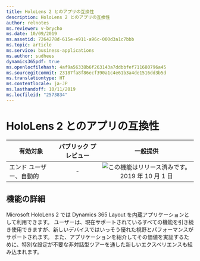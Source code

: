 ```yaml
---
title: HoloLens 2 とのアプリの互換性
description: HoloLens 2 とのアプリの互換性
author: relnotes
ms.reviewer: v-brycho
ms.date: 10/09/2019
ms.assetid: 7264278d-615e-e911-a96c-000d3a1c7bbb
ms.topic: article
ms.service: business-applications
ms.author: sudhees
dynamics365pdf: true
ms.openlocfilehash: 4af9a56338b6f263143a7ddbbfef711680796a45
ms.sourcegitcommit: 23187fa8f86ecf390a1c4e61b3a4de1516dd3b5d
ms.translationtype: HT
ms.contentlocale: ja-JP
ms.lasthandoff: 10/11/2019
ms.locfileid: "2573834"
---
```

# <a name="app-compatibility-with-hololens-2"></a>HoloLens 2 とのアプリの互換性


| 有効対象    |  パブリック プレビュー | 一般提供 | 
| ---------- | :----------: |:----------: |
|エンド ユーザー、自動的|-| ![この機能はリリース済みです。](/dynamics365-release-plan/media/green-checkmark.png "この機能はリリース済みです。") 2019 年 10 月 1 日|






## <a name="feature-details"></a>機能の詳細
<!--feature detail start -->
Microsoft HoloLens 2 では Dynamics 365 Layout を内蔵アプリケーションとして利用できます。 ユーザーは、現在サポートされているすべての機能を引き続き使用できますが、新しいデバイスではいっそう優れた視野とパフォーマンスがサポートされます。 また、アプリケーションを紹介してその価値を実証するために、特別な設定が不要な非対話型ツアーを通した新しいエクスペリエンスも組み込まれます。
<!--feature detail end -->









